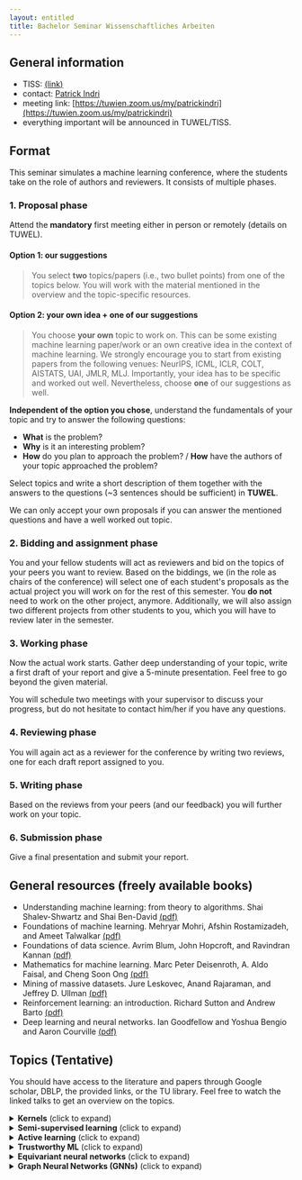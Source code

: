 ```yaml
---
layout: entitled
title: Bachelor Seminar Wissenschaftliches Arbeiten
---
```


## General information

- TISS: [(link)](https://tiss.tuwien.ac.at/course/courseDetails.xhtml?courseNr=193052&semester=2022W&dswid=5830&dsrid=791)
- contact: [Patrick Indri](mailto:patrick.indri@tuwien.ac.at)
- meeting link: [https://tuwien.zoom.us/my/patrickindri](https://tuwien.zoom.us/my/patrickindri)
- everything important will be announced in TUWEL/TISS.


## Format
This seminar simulates a machine learning conference, where the students take on the role of authors and reviewers. It consists of multiple phases.

### 1. Proposal phase

Attend the **mandatory** first meeting either in person or remotely (details on TUWEL).

#### Option 1: our suggestions
 > You select **two** topics/papers (i.e., two bullet points) from one of the topics below. You will work with the material mentioned in the overview and the topic-specific resources.   


#### Option 2: your own idea + one of our suggestions
 > You choose **your own** topic to work on. This can be some existing machine learning paper/work or an own creative idea in the context of machine learning. We strongly encourage you to start from existing papers from the following venues: NeurIPS, ICML, ICLR, COLT, AISTATS, UAI, JMLR, MLJ. Importantly, your idea has to be specific and worked out well. Nevertheless, choose **one** of our suggestions as well.
 
 
**Independent of the option you chose**, understand the fundamentals of your topic and try to answer the following questions:

- **What** is the problem?
- **Why** is it an interesting problem?
- **How** do you plan to approach the problem? /
**How** have the authors of your topic approached the problem?

Select topics and write a short description of them together with the answers to the questions (~3 sentences should be sufficient) in **TUWEL**.

We can only accept your own proposals if you can answer the mentioned questions and have a well worked out topic.


### 2. Bidding and assignment phase
You and your fellow students will act as reviewers and bid on the topics of your peers you want to review. Based on the biddings, we (in the role as chairs of the conference) will select one of each student's proposals as the actual project you will work on for the rest of this semester. You **do not** need to work on the other project, anymore. Additionally, we will also assign two different projects from other students to you, which you will have to review later in the semester. 

### 3. Working phase
Now the actual work starts. Gather deep understanding of your topic, write a first draft of your report and give a 5-minute presentation. Feel free to go beyond the given material.

You will schedule two meetings with your supervisor to discuss your progress, but do not hesitate to contact him/her if you have any questions.

### 4. Reviewing phase
You will again act as a reviewer for the conference by writing two reviews, one for each draft report assigned to you.

### 5. Writing phase
Based on the reviews from your peers (and our feedback) you will further work on your topic. 

### 6. Submission phase
Give a final presentation and submit your report.

## General resources (freely available books)

- Understanding machine learning: from theory to algorithms. Shai Shalev-Shwartz and Shai Ben-David [(pdf)](https://www.cs.huji.ac.il/~shais/UnderstandingMachineLearning/copy.html)
- Foundations of machine learning. Mehryar Mohri, Afshin Rostamizadeh, and Ameet Talwalkar [(pdf)](https://cs.nyu.edu/~mohri/mlbook/)
- Foundations of data science. Avrim Blum, John Hopcroft, and Ravindran Kannan [(pdf)](https://www.cs.cornell.edu/jeh/book.pdf)
- Mathematics for machine learning. Marc Peter Deisenroth, A. Aldo Faisal, and Cheng Soon Ong [(pdf)](https://mml-book.github.io/)
- Mining of massive datasets. Jure Leskovec, Anand Rajaraman, and Jeffrey D. Ullman [(pdf)](http://infolab.stanford.edu/~ullman/mmds/book0n.pdf)
- Reinforcement learning: an introduction. Richard Sutton and Andrew Barto [(pdf)](http://incompleteideas.net/book/the-book.html)
- Deep learning and neural networks. Ian Goodfellow and Yoshua Bengio and Aaron Courville [(pdf)](https://www.deeplearningbook.org/)

## Topics (Tentative)
You should have access to the literature and papers through Google scholar, DBLP, the provided links, or the TU library. Feel free to watch the linked talks to get an overview on the topics.

<details>
  <summary><b>Kernels</b> (click to expand)</summary>
<p>Overview:</p>
<ul>
<li>preface and introduction up to section 1.5 of "Learning with kernels" by Bernhard Schölkopf and Alex Smola, 2002 <a href="http://agbs.kyb.tuebingen.mpg.de/lwk/">(pdf)</a>.</li>
<li>introduction to kernels: Bernhard Schölkopf - MLSS 2013 <a href="https://www.youtube.com/watch?v=uzWgB1VO9xQ">(youtube-link)</a></li>
</ul>
<p>Papers and topics:</p>
<ul>
<li>support vector machines (Bennett and Campbell. "Support vector machines: hype or hallelujah?." ACM SIGKDD 2000)</li>
<li>one class support vector machine (Khan and Madden. "A survey of recent trends in one class classification." Irish conference on artificial intelligence and cognitive science 2009)</li>
<li>string kernels (Lodhi, et al. "Text classification using string kernels." Journal of machine learning research 2002)</li>
<li>kernels for distances (Schölkopf. "The kernel trick for distances." NIPS 2001)</li>
</ul>

</details>


<details>
  <summary><b>Semi-supervised learning</b> (click to expand)</summary>
  
<p>Overview:</p>
<ul>
<li>chapter 1/introduction of "Semi-supervised learning" by Olivier Chapelle, Bernhard Schölkopf, and Alexander Zien, 2006 <a href="http://olivier.chapelle.cc/ssl-book/ssl_toc.pdf">(pdf)</a>.</li>
<li>introduction to semi-supervised learning: Tom Mitchell - Carnegie Mellon University 2011 <a href="https://www.youtube.com/watch?v=OMRlnKupsXM">(youtube-link)</a></li>
</ul>
<p>Papers and topics:</p>
<ul>
<li>transductive support vector machines (chapter 6 in the "Semi-supervised learning" book mentioned above)</li>
<li>label propagation (chapter 11 in the "Semi-supervised learning" book mentioned above)</li>
<li>randomized min-cuts (Blum, Avrim, et al., "Semi-supervised learning using randomized mincuts.", ICML 2004)</li>
</ul>

</details>

<details>
  <summary><b>Active learning</b> (click to expand)</summary>
  
<p>Overview:</p>
<ul>
<li>chapter 1 "Automating inquiry" of Burr Settles' "Active learning" (AL) book, 2012.</li>
<li>introduction to active learning: Sanjoy Dasgupta - Microsoft 2016 <a href="https://www.youtube.com/watch?v=FE1r7_SQq6Y">(youtube-link)</a></li>
</ul>
<p>Papers and topics:</p>
<ul>
<li>Bayesian active learning on graphs (Ma, Yifet, et al., "σ-optimality for active learning on gaussian random fields." NIPS 2013)</li>
<li>active search on graphs (Wang, Xuezhi, et al., "Active search on graphs" KDD 2013)</li>
<li>shortest-path-based active learning (Dasarathy, et al. "S2: an efficient graph based active learning algorithm with application to nonparametric classification." COLT 2015)</li>
</ul>

</details>


<details>
  <summary><b>Trustworthy ML</b> (click to expand)</summary>
  
<p>Motivation: Machine learning systems are ubiquitous and it is necessary to make sure they behave as intended. In particular, trustworthiness can be achieved by means of privacy-preserving, robust, and explainable algorithms.</p>

  
<p>Overview:</p>
<ul>
  <li>General: What does it mean for ML to be trustworthy? <a href="https://www.youtube.com/watch?v=UpGgIqLhaqo">(youtube-link)</a></li>
  <li>General: Trustworthy ML (Kush R. Varshney) <a href="http://www.trustworthymachinelearning.com/">(link)</a> </li>
  <li>Differential privacy: Chapter 2 of: Dwork, Cynthia, and Aaron Roth. "The algorithmic foundations of differential privacy." Found. Trends Theor. Comput. Sci. 9.3-4 2014 </li>
  <li>Explainability: Samek, Wojciech, and Klaus-Robert Müller. "Towards explainable artificial intelligence." Explainable AI: interpreting, explaining and visualizing deep learning." Springer, Cham, 2019 </li>
</ul>
<p>Papers and topics:</p>
<ul>
  <li>interpreting model predictions</li>
  <ul>
    <li>Ribeiro, Marco Tulio, Sameer Singh, and Carlos Guestrin. ""Why should i trust you?" Explaining the predictions of any classifier." ACM SIGKDD 2016</li>
    <li>Lundberg, Scott M., and Su-In Lee. "A unified approach to interpreting model predictions." NeurIPS 2017</li>
  </ul>
  <li>reliability of explanation methods</li>
  <ul>
    <li>Kumar, I. Elizabeth, et al. "Problems with Shapley-value-based explanations as feature importance measures." ICML, 2020.</li>
  </ul>
  <li>robustness against attacks and adversaries</li>
  <ul>
  <li>Jagielski, Matthew, et al. "Manipulating machine learning: Poisoning attacks and countermeasures for regression learning." 2018 IEEE Symposium on Security and Privacy (SP). IEEE, 2018.</li>
  <li>Carmon, Yair, et al. "Unlabeled data improves adversarial robustness." NeurIPS 2019.</li>
  </ul>
  <li>differential privacy</li>
  <ul>
  <li>Abadi, Martin, et al. "Deep learning with differential privacy." Proceedings of the 2016 ACM SIGSAC conference on computer and communications security. 2016.</li>
  <li>Patel, Neel, Reza Shokri, and Yair Zick. "Model explanations with differential privacy." 2022 ACM Conference on Fairness, Accountability, and Transparency. 2022.</li>
  </ul>
</ul>

</details>


<details>
  <summary><b>Equivariant neural networks</b> (click to expand)</summary>
  
<p>Motivation: Many datastructures have an innate structure that our neural networks should respect. For example the output of a graph neural networks should not change if we permute the vertices (permutation equivariance/invariance).</p>

<p>Overview:</p>
<ul>
<li>chapter 8 "equivariant neural networks" of "Deep learning for molecules and materials" by Andrew D. White, 2021. <a href="https://whitead.github.io/dmol-book/dl/Equivariant.html">(pdf)</a>.</li>
<li>introduction to equivariance: Taco Cohen and Risi Kondor - Neurips 2020 Tutorial (first half) <a href="https://slideslive.com/38943570/equivariant-networks">(slideslive-link)</a></li>
</ul>
<p>Papers and topics:</p>
<ul>
<li>neural network that can learn on sets (Zaheer, et al. "Deep sets." NeurIPS 2017)</li>
<li>learning equivariance from data (Zhou, et al. "Meta-learning symmetries by reparameterization." ICLR 2021)</li>
</ul>

</details>



<details>
  <summary><b>Graph Neural Networks (GNNs)</b> (click to expand)</summary>
  
<p>Motivation Graphs are a very general structure and can be applied to many areas: molecules and developing medicine, geographical maps, spread of diseases. They can be used to model physical systems and solve partial differential equations. Even images and text can be seen as a special case of graphs. Thus it makes sense to develop neural networks that can work with graphs. GNNs have strong connections to many classical computer science topics (algorithmics, logic, ...) while also making use of neural networks. This  means that work on GNN can be very theoretical, applied or anything in between.</p>

<p>Overview:</p>
<ul>
<li>Sanchez-Lengeling et al. , A Gentle Introduction to Graph Neural Networks, distill.pub 2021</li>
<li>Veličković, Intro to graph neural networks (ML Tech Talks): https://www.youtube.com/watch?v=8owQBFAHw7E  2021</li>
</ul>

<p>Papers and projects:</p>

<ul>
<li>Algorithm representation learning:</li>
<ul>
  <li>(overview of) algorithm representation learning (Veličković et al., The CLRS Algorithmic Reasoning Benchmark, ICML 2022)</li>
  <li>Dudzik and Veličković , Graph Neural Networks are Dynamic Programmers, arXiv 2022: they prove a connection between GNNs and dynamic programs</li>
</ul>
<li>Graph Transformer</li>
<ul>
  <li>transformer architecture on graphs (Kreuzer et al., Rethinking Graph Transformers with Spectral Attention, NeurIPS 2021)</li>
  <li>overview of different architectures in practice (Rampášek et al, Recipe for a General, Powerful, Scalable Graph Transformer, arXiv 2022)</li>
</ul>
<li>Combinatorial Optimization</li>
<ul>
  <li>GNNs for combinatorial problems (Sato et al, Approximation Ratios of Graph Neural Networks for Combinatorial Problems, NeurIPS 2019)</li>
</ul>
</ul>

</details>

<!--
<p style="color:tomato;">Missing: oprimisation (SGD stuff, maybe convex stuff) (Tamara). Multi-view/multi-modal clustering (Tamara). Representation learning (David). Maybe ML for sciences or something. Few "motivation" paragraphs.</p>
-->
